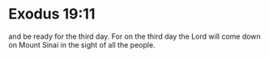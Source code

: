# Exodus 19:11

and be ready for the third day. For on the third day the Lord will come down on Mount Sinai in the sight of all the people.
